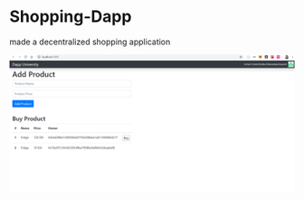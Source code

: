 # Shopping-Dapp
made a decentralized shopping application 

<img src="https://raw.githubusercontent.com/samarth30/Shopping-Dapp/master/Screenshot%20(202).png"/>
